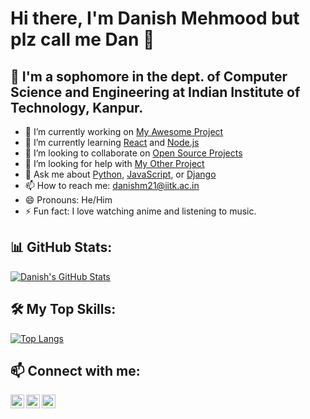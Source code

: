 # Hi there, I'm Danish Mehmood but plz call me Dan 👋

## 🌱 I'm a sophomore in the dept. of Computer Science and Engineering at Indian Institute of Technology, Kanpur.

- 🔭 I’m currently working on [My Awesome Project](https://github.com/johndoe/my-awesome-project)
- 🌱 I’m currently learning [React](https://reactjs.org/) and [Node.js](https://nodejs.org/)
- 👯 I’m looking to collaborate on [Open Source Projects](https://github.com/topics/open-source)
- 🤔 I’m looking for help with [My Other Project](https://github.com/johndoe/my-other-project)
- 💬 Ask me about [Python](https://www.python.org/), [JavaScript](https://www.javascript.com/), or [Django](https://www.djangoproject.com/)
- 📫 How to reach me: [danishm21@iitk.ac.in](mailto:danishm21@iitk.ac.in)
- 😄 Pronouns: He/Him
- ⚡ Fun fact: I love watching anime and listening to music.

## 📊 GitHub Stats:

[![Danish's GitHub Stats](https://github-readme-stats.vercel.app/api?username=johndoe&show_icons=true&theme=radical)](https://github.com/johndoe/github-readme-stats)

## 🛠️ My Top Skills:

[![Top Langs](https://github-readme-stats.vercel.app/api/top-langs/?username=johndoe&layout=compact&theme=radical)](https://github.com/johndoe/github-readme-stats)

## 📫 Connect with me:

[<img align="left" alt="LinkedIn" width="22px" src="https://cdn.jsdelivr.net/npm/simple-icons@v3/icons/linkedin.svg" />](https://www.linkedin.com/in/johndoe/)
[<img align="left" alt="Twitter" width="22px" src="https://cdn.jsdelivr.net/npm/simple-icons@v3/icons/twitter.svg" />](https://twitter.com/johndoe)
[<img align="left" alt="Portfolio" width="22px" src="https://cdn.jsdelivr.net/npm/simple-icons@v3/icons/internetexplorer.svg" />](https://johndoe.github.io/portfolio/)



